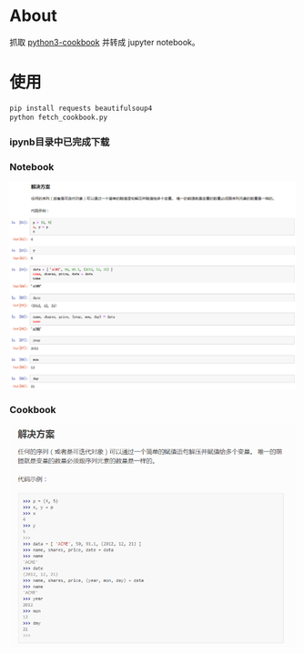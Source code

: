 # About

抓取 [python3-cookbook](https://python3-cookbook.readthedocs.io/zh_CN/latest/) 并转成 jupyter notebook。



# 使用

```
pip install requests beautifulsoup4
python fetch_cookbook.py
```

### 	

### ipynb目录中已完成下载



### Notebook

![](https://raw.githubusercontent.com/sseaky/public/dev/imgs/20190619175158.png)



### Cookbook

![](https://raw.githubusercontent.com/sseaky/public/dev/imgs/20190619175111.png)